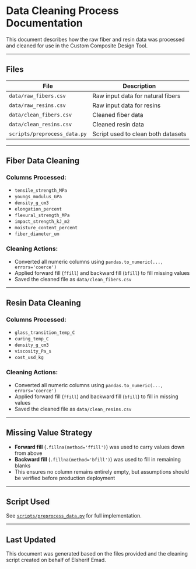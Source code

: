 
# Data Cleaning Process Documentation

This document describes how the raw fiber and resin data was processed and cleaned for use in the Custom Composite Design Tool.

---

## Files

| File | Description |
|------|-------------|
| `data/raw_fibers.csv` | Raw input data for natural fibers |
| `data/raw_resins.csv` | Raw input data for resins |
| `data/clean_fibers.csv` | Cleaned fiber data |
| `data/clean_resins.csv` | Cleaned resin data |
| `scripts/preprocess_data.py` | Script used to clean both datasets |

---

## Fiber Data Cleaning

### Columns Processed:
- `tensile_strength_MPa`
- `youngs_modulus_GPa`
- `density_g_cm3`
- `elongation_percent`
- `flexural_strength_MPa`
- `impact_strength_kJ_m2`
- `moisture_content_percent`
- `fiber_diameter_um`

### Cleaning Actions:
- Converted all numeric columns using `pandas.to_numeric(..., errors='coerce')`
- Applied forward fill (`ffill`) and backward fill (`bfill`) to fill missing values
- Saved the cleaned file as `data/clean_fibers.csv`

---

## Resin Data Cleaning

### Columns Processed:
- `glass_transition_temp_C`
- `curing_temp_C`
- `density_g_cm3`
- `viscosity_Pa_s`
- `cost_usd_kg`

### Cleaning Actions:
- Converted all numeric columns using `pandas.to_numeric(..., errors='coerce')`
- Applied forward fill (`ffill`) and backward fill (`bfill`) to fill in missing values
- Saved the cleaned file as `data/clean_resins.csv`

---

## Missing Value Strategy

- **Forward fill** (`.fillna(method='ffill')`) was used to carry values down from above
- **Backward fill** (`.fillna(method='bfill')`) was used to fill in remaining blanks
- This ensures no column remains entirely empty, but assumptions should be verified before production deployment

---

## Script Used

See [`scripts/preprocess_data.py`](../scripts/preprocess_data.py) for full implementation.

---

## Last Updated

This document was generated based on the files provided and the cleaning script created on behalf of Elsherif Emad.


